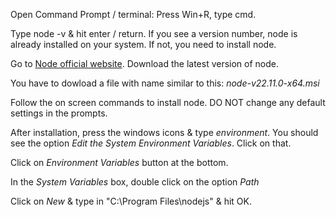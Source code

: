 Open Command Prompt / terminal: 
    Press Win+R, type cmd.

Type node -v & hit enter / return.
If you see a version number, node is already installed on your system. If not, you need to install node.

Go to [Node official website](https://nodejs.org/en).
Download the latest version of node.

You have to dowload a file with name similar to this: _node-v22.11.0-x64.msi_

Follow the on screen commands to install node. DO NOT change any default settings in the prompts.

After installation, press the windows icons & type _environment_. You should see the option _Edit the System Environment Variables_. Click on that.

Click on _Environment Variables_ button at the bottom.

In the _System Variables_ box, double click on the option _Path_

Click on _New_ & type in "C:\Program Files\nodejs\" & hit OK.